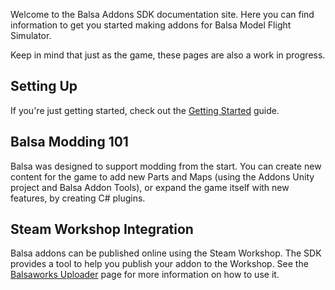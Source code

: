 Welcome to the Balsa Addons SDK documentation site. Here you can find information to get you started making addons for Balsa Model Flight Simulator.

Keep in mind that just as the game, these pages are also a work in progress.

## Setting Up
If you're just getting started, check out the [Getting Started](wiki/gettingstarted.md) guide.


## Balsa Modding 101

Balsa was designed to support modding from the start. You can create new content for the game to add new Parts and Maps (using the Addons Unity project and Balsa Addon Tools), or expand the game itself with new features, by creating C# plugins.

## Steam Workshop Integration

Balsa addons can be published online using the Steam Workshop. The SDK provides a tool to help you publish your addon to the Workshop. See the [Balsaworks Uploader](wiki/balsaworks/uploader.md) page for more information on how to use it.


